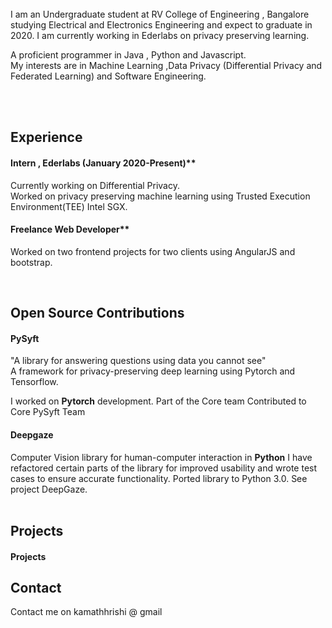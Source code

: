 <br/>
I am an Undergraduate student at RV College of Engineering , Bangalore studying Electrical and Electronics Engineering and expect to graduate in 2020. I am currently working in Ederlabs on privacy preserving learning.

A proficient programmer in Java , Python and Javascript. 
<br/>
My interests are in Machine Learning ,Data Privacy (Differential Privacy and Federated Learning) and Software Engineering. 

<br/>
<br/>

## Experience

#### Intern , Ederlabs (January 2020-Present)**

Currently working on Differential Privacy. 
<br/>
Worked on privacy preserving machine learning using Trusted Execution Environment(TEE) Intel SGX. 

#### Freelance Web Developer**

Worked on two frontend projects for two clients using AngularJS and bootstrap. 

<br/>

## Open Source Contributions

#### PySyft

"A library for answering questions using data you cannot see"
<br/>
A framework for privacy-preserving deep learning using Pytorch and Tensorflow.

I worked on **Pytorch** development.
Part of the Core team
Contributed to Core PySyft Team

#### Deepgaze

Computer Vision library for human-computer interaction in **Python**
I have refactored certain parts of the library for improved usability and wrote test cases to ensure accurate functionality. Ported library to Python 3.0.
See project DeepGaze.
<br/>
<br/>
## Projects
#### Projects

## Contact
Contact me on kamathhrishi @ gmail 
